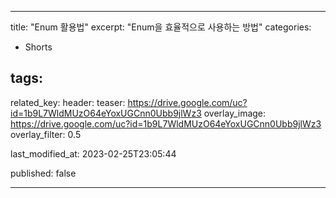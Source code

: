 ---

title:  "Enum 활용법"
excerpt: "Enum을 효율적으로 사용하는 방법"
categories:

- Shorts

tags:
- 

related_key:
header:
teaser: https://drive.google.com/uc?id=1b9L7WldMUzO64eYoxUGCnn0Ubb9jlWz3
overlay_image: https://drive.google.com/uc?id=1b9L7WldMUzO64eYoxUGCnn0Ubb9jlWz3
overlay_filter: 0.5

last_modified_at: 2023-02-25T23:05:44

published: false

---